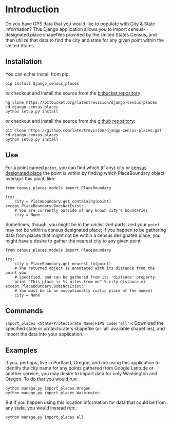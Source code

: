 Introduction
============

Do you have GPS data that you would like to populate with City & State information?  This Django application allows you to import census-designated place shapefiles provided by the United States Census, and then utilize that data to find the city and state for any given point within the United States.

Installation
------------

You can either install from pip:

    pip install django_census_places

*or* checkout and install the source from the [bitbucket repository](https://bitbucket.org/latestrevision/django-census-places):

    hg clone https://bitbucket.org/latestrevision/django-census-places
    cd django-census-places
    python setup.py install

*or* checkout and install the source from the [github repository](https://github.com/latestrevision/django-census-places):

    git clone https://github.com/latestrevision/django-census-places.git
    cd django-census-places
    python setup.py install

Use
---

For a point named `point`, you can find which (if any) city or [census designated place](http://en.wikipedia.org/wiki/Census-designated_place) the point is within by finding which PlaceBoundary object overlaps this point, like:

    from census_places.models import PlaceBoundary

    try:
        city = PlaceBoundary.get_containing(point)
    except PlaceBoundary.DoesNotExist:
        # You are currently outside of any known city's boundaries
        city = None

Sometimes, though, you might be in the uncivilized parts, and your `point` may not be within a census designated place; if you happen to be gathering data from places that might not be within a census designated place, you might have a desire to gather the nearest city to any given point:

    from census_places.models import PlaceBoundary

    try:
        city = PlaceBoundary.get_nearest_to(point)
        # The returned object is annotated with its distance from the point you
        # specified, and can be gathered from its 'distance' property:
        print "This place is %s miles from me" % city.distance.mi
    except PlaceBoundary.DoesNotExist:
        # You must be in an exceptionally rustic place at the moment
        city = None

Commands
--------

`import_places <State/Protectorate Name|FIPS code|'all'>`: Download the specified state or protectorate's shapefile (or 'all' available shapefiles), and import the data into your application.

Examples
--------

If you, perhaps, live in Portland, Oregon, and are using this application to identify the city name for any points gathered from Google Latitude or another service, you may desire to import data for only Washington and Oregon.  To do that you would run:

    python manage.py import_places Oregon
    python manage.py import_places Washington

But if you happen using this location information for data that could be from any state, you would instead run::

    python manage.py import_places all
